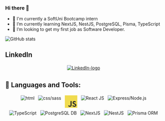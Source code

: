 ### Hi there 👋



- 🔭 I'm currently a SoftUni Bootcamp intern
- 🌱 I’m currently learning NextJS, NestJS, PostgreSQL, Pisma, TypeScript
- 👯 I’m looking to get my first job as Software Developer.

![GitHub stats](https://github-readme-stats.vercel.app/api?username=ivankraev&show_icons=true&theme=tokyonight)

## LinkedIn
<p align="center">
<a href="https://www.linkedin.com/in/ivan-kraev-404b5921a/" target="_blank" rel="noopener noreferrer"> <img src="https://upload.wikimedia.org/wikipedia/commons/thumb/e/e9/Linkedin_icon.svg/1024px-Linkedin_icon.svg.png" alt="LinkedIn-logo" height="40" style="vertical-align:center; margin:4px"></a>
  </p>

## 🧰 Languages and Tools:
<p align="center">
<img src="https://upload.wikimedia.org/wikipedia/commons/thumb/6/61/HTML5_logo_and_wordmark.svg/2048px-HTML5_logo_and_wordmark.svg.png" alt="html" height="40" style="vertical-align:top; margin:4px">
<img src="https://boffincoders.com/wp-content/uploads/2021/05/convert-css-to-sass-or-scss-expeditiously.jpg" alt="css/sass" height="40" style="vertical-align:top; margin:4px">
<img src="https://raw.githubusercontent.com/github/explore/80688e429a7d4ef2fca1e82350fe8e3517d3494d/topics/javascript/javascript.png" alt="Javascript" height="40" style="vertical-align:top; margin:4px">
<img src="https://upload.wikimedia.org/wikipedia/commons/thumb/a/a7/React-icon.svg/1280px-React-icon.svg.png" alt="React JS" height="40" style="vertical-align:top; margin:4px">
<img src="https://miro.medium.com/max/1051/1*q9myzo5Au8OfsaSrCodNmw.png" alt="Express/Node.js" height="40" style="vertical-align:top; margin:4px">
<img src="https://upload.wikimedia.org/wikipedia/commons/thumb/4/4c/Typescript_logo_2020.svg/1024px-Typescript_logo_2020.svg.png" alt="TypeScript" height="40" style="vertical-align:top; margin:4px">
<img src="https://s3.eu-central-1.wasabisys.com/kirelos/wp-content/uploads/2020/07/06051208/install-postgresql-13-on-centos-8-rhel-8.png" alt="PostgreSQL DB" height="40" style="vertical-align:top; margin:4px">
<img src="https://reffect.co.jp/wp-content/uploads/2020/09/next_js_basic.png" alt="NextJS" height="40" style="vertical-align:top; margin:4px">
<img src="https://camo.githubusercontent.com/c704e8013883cc3a04c7657e656fe30be5b188145d759a6aaff441658c5ffae0/68747470733a2f2f6e6573746a732e636f6d2f696d672f6c6f676f5f746578742e737667" alt="NestJS" height="40" style="vertical-align:top; margin:4px">
<img src="https://tsed.io/prisma-2.svg" alt="Prisma ORM" height="40" style="vertical-align:top; margin:4px">
